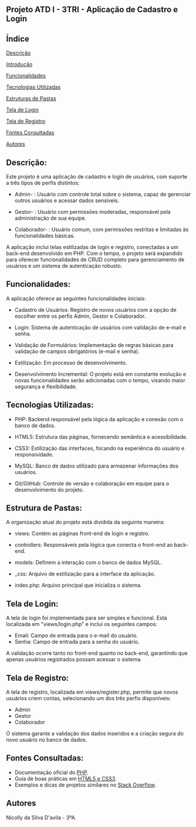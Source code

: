 ## Projeto ATD I - 3TRI - Aplicação de Cadastro e Login

## Índice

[Descrição](#descri%C3%A7%C3%A3o)

[Introdução](#introdu%C3%A7%C3%A3o)

[Funcionalidades](#funcionalidades)

[Tecnologias Utilizadas](#tecnologias-utilizadas)

[Estruturas de Pastas](#estrutura-de-pastas)

[Tela de Login](#tela-de-login)

[Tela de Registro](#tela-de-registro)

[Fontes Consultadas](#fontes-consultadas)

[Autores](#autores)

## Descrição:

Este projeto é uma aplicação de cadastro e login de usuários, com suporte a três tipos de perfis distintos:

- Admin- : Usuário com controle total sobre o sistema, capaz de gerenciar outros usuários e acessar dados sensíveis.

- Gestor- : Usuário com permissões moderadas, responsável pela administração de sua equipe.

- Colaborador- : Usuário comum, com permissões restritas e limitadas às funcionalidades básicas.

A aplicação inclui telas estilizadas de login e registro, conectadas a um back-end desenvolvido em PHP. Com o tempo, o projeto será expandido para oferecer funcionalidades de CRUD completo para gerenciamento de usuários e um sistema de autenticação robusto.


## Funcionalidades:

A aplicação oferece as seguintes funcionalidades iniciais:

- Cadastro de Usuários: Registro de novos usuários com a opção de escolher entre os perfis Admin, Gestor e Colaborador.

- Login: Sistema de autenticação de usuários com validação de e-mail e senha.

- Validação de Formulários: Implementação de regras básicas para validação de campos obrigatórios (e-mail e senha).

- Estilização: Em processo de desenvolvimento.

- Desenvolvimento Incremental: O projeto está em constante evolução e novas funcionalidades serão adicionadas com o tempo, visando maior segurança e flexibilidade.

## Tecnologias Utilizadas:

- PHP: Backend responsável pela lógica da aplicação e conexão com o banco de dados.

- HTML5: Estrutura das páginas, fornecendo semântica e acessibilidade.

- CSS3: Estilização das interfaces, focando na experiência do usuário e responsividade.

- MySQL: Banco de dados utilizado para armazenar informações dos usuários.

- Git/GitHub: Controle de versão e colaboração em equipe para o desenvolvimento do projeto.

## Estrutura de Pastas:

A organização atual do projeto está dividida da seguinte maneira:

- views: Contém as páginas front-end de login e registro.

- controllers: Responsáveis pela lógica que conecta o front-end ao back-end.

- models: Definem a interação com o banco de dados MySQL.

- _css: Arquivo de estilização para a interface da aplicação.

- index.php: Arquivo principal que inicializa o sistema.

## Tela de Login:

A tela de login foi implementada para ser simples e funcional. Está localizada em "views/login.php" e inclui os seguintes campos:

- Email: Campo de entrada para o e-mail do usuário.
- Senha: Campo de entrada para a senha do usuário.

A validação ocorre tanto no front-end quanto no back-end, garantindo que apenas usuários registrados possam acessar o sistema.

## Tela de Registro:

A tela de registro, localizada em views/register.php, permite que novos usuários criem contas, selecionando um dos três perfis disponíveis:

- Admin
- Gestor
- Colaborador

O sistema garante a validação dos dados inseridos e a criação segura do novo usuário no banco de dados.

## Fontes Consultadas:

- Documentação oficial do [PHP](https://www.php.net/docs.php).
- Guia de boas práticas em [HTML5 e CSS3](https://developer.mozilla.org/pt-BR/docs/Web/HTML).
- Exemplos e dicas de projetos similares no [Stack Overflow](https://stackoverflow.com).

## Autores
Nicolly da Silva D'avila - 3ºA








